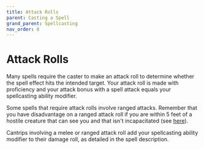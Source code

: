 ```yaml
---
title: Attack Rolls
parent: Casting a Spell
grand_parent: Spellcasting
nav_order: 8
---
```


# Attack Rolls
Many spells require the caster to make an attack roll to determine whether the spell effect hits the intended target. Your attack roll is made with proficiency and your attack bonus with a spell attack equals your spellcasting ability modifier.

Some spells that require attack rolls involve ranged attacks. Remember that you have disadvantage on a ranged attack roll if you are within 5 feet of a hostile creature that can see you and that isn't incapacitated (see [here](https://stormchaserroleplaying.com/stormchaserRPG/Combat/MakinganAttack/RangedAttacks/#ranged-attacks-in-close-combat)).

Cantrips involving a melee or ranged attack roll add your spellcasting ability modifier to their damage roll, as detailed in the spell description.
